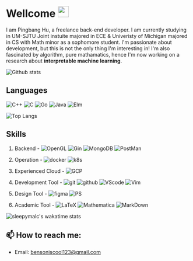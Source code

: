 # Wellcome <img src="https://raw.githubusercontent.com/MartinHeinz/MartinHeinz/master/wave.gif" width="30px">

I am Pingbang Hu, a freelance back-end developer. I am currently studying in UM-SJTU Joint instuite majored in ECE & Univeristy of Michigan majored in CS with Math minor as a sophomore student. I'm passionate about development, but this is not the only thing I'm interesting in! I'm also fascinated by algorithm, pure mathamatics, hence I'm now working on a research about **interpretable machine learning**.

![Github stats](https://github-readme-stats.vercel.app/api?username=sleepymalc&show_icons=true&count_private=true&include_all_commits=true&theme=dracula)

## Languages

![C++](https://img.shields.io/badge/C%2B%2B-00599C?logo=c%2B%2B&logoColor=white)
![C](https://img.shields.io/badge/C-00599C?logo=c&logoColor=white)
![Go](https://img.shields.io/badge/-Golang-00ADD8?logo=go&logoColor=white)
![Java](https://img.shields.io/badge/-Java-007396?logo=java&logoColor=white)
![Elm](https://img.shields.io/badge/Elm-60B5CC?logo=elm&logoColor=white)

![Top Langs](https://github-readme-stats.vercel.app/api/top-langs/?username=sleepymalc&hide=Tex&theme=dracula&layout=compact&langs_count=8)

## Skills

 1. Backend - ![OpenGL](https://img.shields.io/badge/OpenGL-FFFFFF?logo=opengl)
    ![Gin](https://img.shields.io/badge/-Gin-00ADD8?link=https://github.com/gin-gonic/gin)
    ![MongoDB](https://img.shields.io/badge/MongoDB-4EA94B?logo=mongodb&logoColor=white)
    ![PostMan](https://img.shields.io/badge/Postman-FF6C37?logo=Postman&logoColor=white)

 2. Operation - ![docker](https://img.shields.io/badge/-Docker-2496ED?logo=docker&logoColor=white)
    ![k8s](https://img.shields.io/badge/-Kubernetes-326CE5?logo=Kubernetes&logoColor=white)

 3. Experienced Cloud - ![GCP](https://img.shields.io/badge/-Google%20Cloud-4285F4?logo=google%20cloud&logoColor=white)

 4. Development Tool - ![git](https://img.shields.io/badge/-Git-F05032?logo=git&logoColor=white)
    ![github](https://img.shields.io/badge/-Github-181717?logo=github&logoColor=white)
    ![VScode](https://img.shields.io/badge/-VS%20Code-007ACC?logo=visual%20studio%20code&logoColor=white)
    ![Vim](https://img.shields.io/badge/VIM-%2311AB00.svg?logo=vim&logoColor=white)

 5. Design Tool - ![figma](https://img.shields.io/badge/-Figma-F24E1E?logo=figma&logoColor=white)
    ![PS](https://img.shields.io/badge/-Adobe%20Photoshop-31A8FF?logo=adobe%20photoshop&logoColor=white)

 6. Academic Tool - ![LaTeX](https://img.shields.io/badge/latex-%23008080.svg?logo=latex&logoColor=white) 
    ![Mathematica](https://img.shields.io/static/v1?message=Mathematica&color=DD1100&logo=Wolfram+Mathematica&logoColor=FFFFFF&label=)
    ![MarkDown](https://img.shields.io/badge/Markdown-000000?logo=markdown&logoColor=white) 

![sleepymalc's wakatime stats](https://github-readme-stats-peach-two.vercel.app/api/wakatime?username=sleepymalc&layout=compact&theme=dracula)

## 📫 How to reach me:

- Email: bensoniscool123@gmail.com
